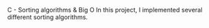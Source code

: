 
C - Sorting algorithms & Big O
In this project, I implemented several different sorting algorithms.
